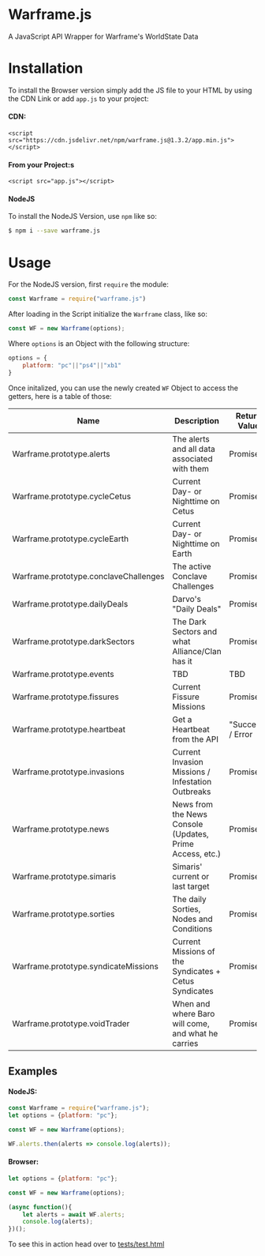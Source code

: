 # Warframe.js
A JavaScript API Wrapper for Warframe's WorldState Data

# Installation

To install the Browser version simply add the JS file to your HTML by using the CDN Link or add `app.js` to your project:

#### CDN:
``<script src="https://cdn.jsdelivr.net/npm/warframe.js@1.3.2/app.min.js"></script>``

#### From your Project:s

``<script src="app.js"></script>``

#### NodeJS

To install the NodeJS Version, use `npm` like so:

```bash
$ npm i --save warframe.js
```


# Usage

For the NodeJS version, first `require` the module:

```javascript
const Warframe = require("warframe.js")
```

After loading in the Script initialize the `Warframe` class, like so:

```javascript
const WF = new Warframe(options);
```

Where `options` is an Object with the following structure:

```javascript
options = {
    platform: "pc"||"ps4"||"xb1"
}
```


Once initalized, you can use the newly created `WF` Object to access the getters, here is a table of those:


| Name                                  | Description                                              | Return Value      |
|---------------------------------------|----------------------------------------------------------|-------------------|
| Warframe.prototype.alerts             | The alerts and all data associated with them             | Promise           |
| Warframe.prototype.cycleCetus         | Current Day- or Nighttime on Cetus                       | Promise           |
| Warframe.prototype.cycleEarth         | Current Day- or Nighttime on Earth                       | Promise           |
| Warframe.prototype.conclaveChallenges | The active Conclave Challenges                           | Promise           |
| Warframe.prototype.dailyDeals         | Darvo's "Daily Deals"                                    | Promise           |
| Warframe.prototype.darkSectors        | The Dark Sectors and what Alliance/Clan has it           | Promise           |
| Warframe.prototype.events             | TBD                                                      | TBD               |
| Warframe.prototype.fissures           | Current Fissure Missions                                 | Promise           |
| Warframe.prototype.heartbeat          | Get a Heartbeat from the API                             | "Success" / Error |
| Warframe.prototype.invasions          | Current Invasion Missions / Infestation Outbreaks        | Promise           |
| Warframe.prototype.news               | News from the News Console (Updates, Prime Access, etc.) | Promise           |
| Warframe.prototype.simaris            | Simaris' current or last target                          | Promise           |
| Warframe.prototype.sorties            | The daily Sorties, Nodes and Conditions                  | Promise           |
| Warframe.prototype.syndicateMissions  | Current Missions of the Syndicates + Cetus Syndicates    | Promise           |
| Warframe.prototype.voidTrader         | When and where Baro will come, and what he carries       | Promise           |


## Examples

#### NodeJS:

```javascript
const Warframe = require("warframe.js");
let options = {platform: "pc"};

const WF = new Warframe(options);

WF.alerts.then(alerts => console.log(alerts));
```

#### Browser:

```javascript
let options = {platform: "pc"};

const WF = new Warframe(options);

(async function(){
    let alerts = await WF.alerts;
    console.log(alerts);
})();
```

To see this in action head over to [tests/test.html](https://lucakiebel.github.io/Warframe.js/tests/test.html)
